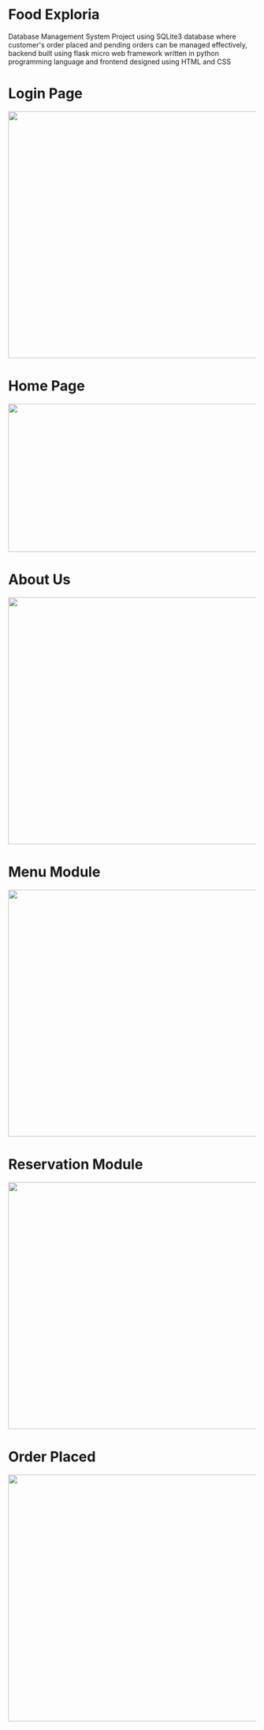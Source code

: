 <h1>Food Exploria</h1>
Database Management System Project using SQLite3 database where customer's order placed and pending orders can be managed effectively, backend built using flask micro web framework written in python programming language and frontend designed using HTML and CSS</h1>
<h1>Login Page</h1>
<img height=500 width=800 src="https://github.com/AkankshaGaonkar/Food_Exploria/blob/main/Screenshot%20(352).png" />
<h1>Home Page</h1>
<img height=300 width =800 src="https://github.com/AkankshaGaonkar/Food_Exploria/blob/main/Images/Screenshot%20(388)_LI.jpg" />
<h1>About Us</h1>
<img height=500 width=800 src="https://github.com/AkankshaGaonkar/Food_Exploria/blob/main/Images/Screenshot%20(385)_LI.jpg" />
<h1>Menu Module</h1>     
<img height=500 width=800 src="https://github.com/AkankshaGaonkar/Food_Exploria/blob/main/Images/Screenshot%20(390)_LI.jpg" />
 <h1>Reservation Module</h1>
 <img height=500 width=800 src="https://github.com/AkankshaGaonkar/Food_Exploria/blob/main/Images/Screenshot%20(386).png" />
 <h1>Order Placed</h1>
 <img height=500 width=800 src="https://github.com/AkankshaGaonkar/Food_Exploria/blob/main/Images/Screenshot%20(389).png" />
          
